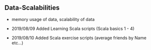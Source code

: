 ## Data-Scalabilities
- memory usage of data, scalability of data

- 2019/08/09 Added Learning Scala scripts (Scala basics 1 - 4)
- 2019/08/10 Added Scala exercise scripts (average friends by Name etc...)
